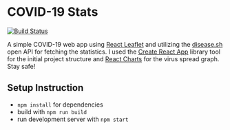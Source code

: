 # COVID-19 Stats

[![Build Status](https://api.travis-ci.org/jzProg/covid-19-stats.svg?branch=master)](https://travis-ci.org/jzProg/covid-19-stats)

A simple COVID-19 web app using [React Leaflet](https://react-leaflet.js.org/) and utilizing the [disease.sh](https://disease.sh/) open API for fetching the statistics. I used the [Create React App](https://github.com/facebook/create-react-app) library tool for the initial project structure and [React Charts](https://www.npmjs.com/package/react-charts) for the virus spread graph. Stay safe!

## Setup Instruction

- `npm install` for dependencies
- build with `npm run build`
- run development server with `npm start`
